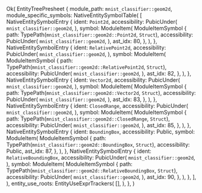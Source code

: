 Ok(
    EntityTreePresheet {
        module_path: `mnist_classifier::geom2d`,
        module_specific_symbols: NativeEntitySymbolTable(
            [
                NativeEntitySymbolEntry {
                    ident: `Point2d`,
                    accessibility: PubicUnder(
                        `mnist_classifier::geom2d`,
                    ),
                    symbol: ModuleItem(
                        ModuleItemSymbol {
                            path: TypePath(`mnist_classifier::geom2d::Point2d`, `Struct`),
                            accessibility: PubicUnder(
                                `mnist_classifier::geom2d`,
                            ),
                            ast_idx: 80,
                        },
                    ),
                },
                NativeEntitySymbolEntry {
                    ident: `RelativePoint2d`,
                    accessibility: PubicUnder(
                        `mnist_classifier::geom2d`,
                    ),
                    symbol: ModuleItem(
                        ModuleItemSymbol {
                            path: TypePath(`mnist_classifier::geom2d::RelativePoint2d`, `Struct`),
                            accessibility: PubicUnder(
                                `mnist_classifier::geom2d`,
                            ),
                            ast_idx: 82,
                        },
                    ),
                },
                NativeEntitySymbolEntry {
                    ident: `Vector2d`,
                    accessibility: PubicUnder(
                        `mnist_classifier::geom2d`,
                    ),
                    symbol: ModuleItem(
                        ModuleItemSymbol {
                            path: TypePath(`mnist_classifier::geom2d::Vector2d`, `Struct`),
                            accessibility: PubicUnder(
                                `mnist_classifier::geom2d`,
                            ),
                            ast_idx: 83,
                        },
                    ),
                },
                NativeEntitySymbolEntry {
                    ident: `ClosedRange`,
                    accessibility: PubicUnder(
                        `mnist_classifier::geom2d`,
                    ),
                    symbol: ModuleItem(
                        ModuleItemSymbol {
                            path: TypePath(`mnist_classifier::geom2d::ClosedRange`, `Struct`),
                            accessibility: PubicUnder(
                                `mnist_classifier::geom2d`,
                            ),
                            ast_idx: 85,
                        },
                    ),
                },
                NativeEntitySymbolEntry {
                    ident: `BoundingBox`,
                    accessibility: Public,
                    symbol: ModuleItem(
                        ModuleItemSymbol {
                            path: TypePath(`mnist_classifier::geom2d::BoundingBox`, `Struct`),
                            accessibility: Public,
                            ast_idx: 87,
                        },
                    ),
                },
                NativeEntitySymbolEntry {
                    ident: `RelativeBoundingBox`,
                    accessibility: PubicUnder(
                        `mnist_classifier::geom2d`,
                    ),
                    symbol: ModuleItem(
                        ModuleItemSymbol {
                            path: TypePath(`mnist_classifier::geom2d::RelativeBoundingBox`, `Struct`),
                            accessibility: PubicUnder(
                                `mnist_classifier::geom2d`,
                            ),
                            ast_idx: 90,
                        },
                    ),
                },
            ],
        ),
        entity_use_roots: EntityUseExprTrackers(
            [],
        ),
    },
)